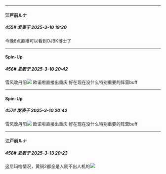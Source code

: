 ﻿
*****

####  江戸前ルナ  
##### 455#       发表于 2025-3-10 19:20

今晚8点直播可以看到OJBK博士了


*****

####  Spin-Up  
##### 456#       发表于 2025-3-10 20:42

雪风改丹阳<img src="https://static.saraba1st.com/image/smiley/face2017/037.png" referrerpolicy="no-referrer">
欧诺啦直接出重庆
好在现在没什么特别重要的阵营buff


*****

####  Spin-Up  
##### 457#       发表于 2025-3-10 20:42

雪风改丹阳<img src="https://static.saraba1st.com/image/smiley/face2017/037.png" referrerpolicy="no-referrer">
欧诺啦直接出重庆
好在现在没什么特别重要的阵营buff

*****

####  江戸前ルナ  
##### 458#       发表于 2025-3-13 20:23

这尼玛啥情况，黄铜2都全是人刷不出人机的<img src="https://static.saraba1st.com/image/smiley/face2017/125.png" referrerpolicy="no-referrer">

